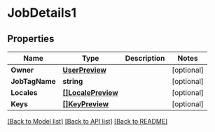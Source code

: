 # JobDetails1

## Properties

Name | Type | Description | Notes
------------ | ------------- | ------------- | -------------
**Owner** | [**UserPreview**](user_preview.md) |  | [optional] 
**JobTagName** | **string** |  | [optional] 
**Locales** | [**[]LocalePreview**](locale_preview.md) |  | [optional] 
**Keys** | [**[]KeyPreview**](key_preview.md) |  | [optional] 

[[Back to Model list]](../README.md#documentation-for-models) [[Back to API list]](../README.md#documentation-for-api-endpoints) [[Back to README]](../README.md)


